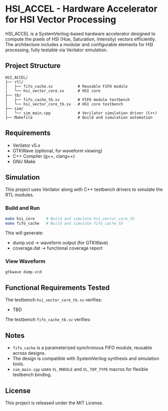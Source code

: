 # HSI_ACCEL - Hardware Accelerator for HSI Vector Processing

HSI_ACCEL is a SystemVerilog-based hardware accelerator designed to compute the pixels of HSI (Hue, Saturation, Intensity) vectors efficiently. The architecture includes a modular and configurable elements for HSI processing, fully testable via Verilator simulation.

## Project Structure

```
HSI_ACCEL/
├── rtl/
│   ├── fifo_cache.sv           # Reusable FIFO module
│   └── hsi_vector_core.sv      # HSI core
├── tb/
│   ├── fifo_cache_tb.sv        # FIFO module testbench
│   └── hsi_vector_core_tb.sv   # HSI core testbench
├── sim/
│   └── sim_main.cpp            # Verilator simulation driver (C++)
├── Makefile                    # Build and simulation automation
```

## Requirements

- Verilator v5.x
- GTKWave (optional, for waveform viewing)
- C++ Compiler (g++, clang++)
- GNU Make

## Simulation

This project uses Verilator along with C++ testbench drivers to simulate the RTL modules.

### Build and Run

```bash
make hsi_core     # Build and simulate hsi_vector_core_tb
make fifo_cache   # Build and simulate fifo_cache_tb
```

This will generate:
- dump.vcd → waveform output (for GTKWave)
- coverage.dat → functional coverage report

### View Waveform

```bash
gtkwave dump.vcd
```

## Functional Requirements Tested

The testbench `hsi_vector_core_tb.sv` verifies:
- TBD

The testbench `fifo_cache_tb.sv` verifies:

## Notes

- `fifo_cache` is a parameterized synchronous FIFO module, reusable across designs.
- The design is compatible with SystemVerilog synthesis and simulation tools.
- `sim_main.cpp` uses `VL_MODULE` and `VL_TOP_TYPE` macros for flexible testbench binding.

## License

This project is released under the MIT License.
